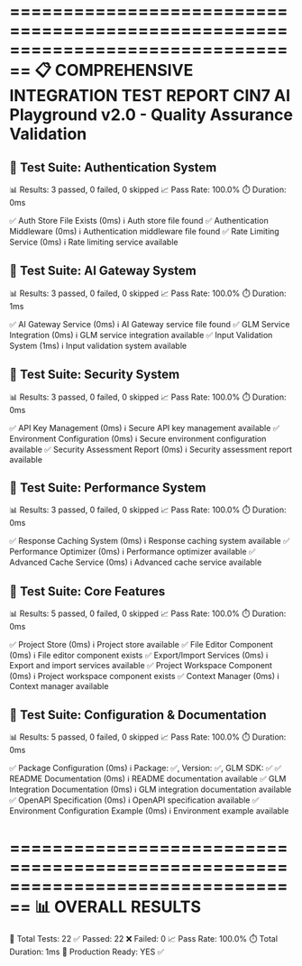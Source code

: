 
================================================================================
📋 COMPREHENSIVE INTEGRATION TEST REPORT
CIN7 AI Playground v2.0 - Quality Assurance Validation
================================================================================

📁 Test Suite: Authentication System
----------------------------------------
📊 Results: 3 passed, 0 failed, 0 skipped
📈 Pass Rate: 100.0%
⏱️ Duration: 0ms

  ✅ Auth Store File Exists (0ms)
     ℹ️ Auth store file found
  ✅ Authentication Middleware (0ms)
     ℹ️ Authentication middleware file found
  ✅ Rate Limiting Service (0ms)
     ℹ️ Rate limiting service available

📁 Test Suite: AI Gateway System
----------------------------------------
📊 Results: 3 passed, 0 failed, 0 skipped
📈 Pass Rate: 100.0%
⏱️ Duration: 1ms

  ✅ AI Gateway Service (0ms)
     ℹ️ AI Gateway service file found
  ✅ GLM Service Integration (0ms)
     ℹ️ GLM service integration available
  ✅ Input Validation System (1ms)
     ℹ️ Input validation system available

📁 Test Suite: Security System
----------------------------------------
📊 Results: 3 passed, 0 failed, 0 skipped
📈 Pass Rate: 100.0%
⏱️ Duration: 0ms

  ✅ API Key Management (0ms)
     ℹ️ Secure API key management available
  ✅ Environment Configuration (0ms)
     ℹ️ Secure environment configuration available
  ✅ Security Assessment Report (0ms)
     ℹ️ Security assessment report available

📁 Test Suite: Performance System
----------------------------------------
📊 Results: 3 passed, 0 failed, 0 skipped
📈 Pass Rate: 100.0%
⏱️ Duration: 0ms

  ✅ Response Caching System (0ms)
     ℹ️ Response caching system available
  ✅ Performance Optimizer (0ms)
     ℹ️ Performance optimizer available
  ✅ Advanced Cache Service (0ms)
     ℹ️ Advanced cache service available

📁 Test Suite: Core Features
----------------------------------------
📊 Results: 5 passed, 0 failed, 0 skipped
📈 Pass Rate: 100.0%
⏱️ Duration: 0ms

  ✅ Project Store (0ms)
     ℹ️ Project store available
  ✅ File Editor Component (0ms)
     ℹ️ File editor component exists
  ✅ Export/Import Services (0ms)
     ℹ️ Export and import services available
  ✅ Project Workspace Component (0ms)
     ℹ️ Project workspace component exists
  ✅ Context Manager (0ms)
     ℹ️ Context manager available

📁 Test Suite: Configuration & Documentation
----------------------------------------
📊 Results: 5 passed, 0 failed, 0 skipped
📈 Pass Rate: 100.0%
⏱️ Duration: 0ms

  ✅ Package Configuration (0ms)
     ℹ️ Package: ✅, Version: ✅, GLM SDK: ✅
  ✅ README Documentation (0ms)
     ℹ️ README documentation available
  ✅ GLM Integration Documentation (0ms)
     ℹ️ GLM integration documentation available
  ✅ OpenAPI Specification (0ms)
     ℹ️ OpenAPI specification available
  ✅ Environment Configuration Example (0ms)
     ℹ️ Environment example available

================================================================================
📊 OVERALL RESULTS
================================================================================
🧪 Total Tests: 22
✅ Passed: 22
❌ Failed: 0
📈 Pass Rate: 100.0%
⏱️ Total Duration: 1ms
🚀 Production Ready: YES ✅
